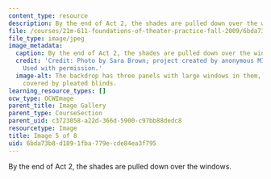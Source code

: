 ```yaml
---
content_type: resource
description: By the end of Act 2, the shades are pulled down over the windows.
file: /courses/21m-611-foundations-of-theater-practice-fall-2009/6bda73b8d1891fba779ecde84ea3f795_IMG_0583.jpg
file_type: image/jpeg
image_metadata:
  caption: By the end of Act 2, the shades are pulled down over the windows.
  credit: 'Credit: Photo by Sara Brown; project created by anonymous MIT students.
    Used with permission.'
  image-alt: The backdrop has three panels with large windows in them, which can be
    covered by pleated blinds.
learning_resource_types: []
ocw_type: OCWImage
parent_title: Image Gallery
parent_type: CourseSection
parent_uid: c3723058-a22d-366d-5900-c97bb88dedc8
resourcetype: Image
title: Image 5 of 8
uid: 6bda73b8-d189-1fba-779e-cde84ea3f795
---
```

By the end of Act 2, the shades are pulled down over the windows.

